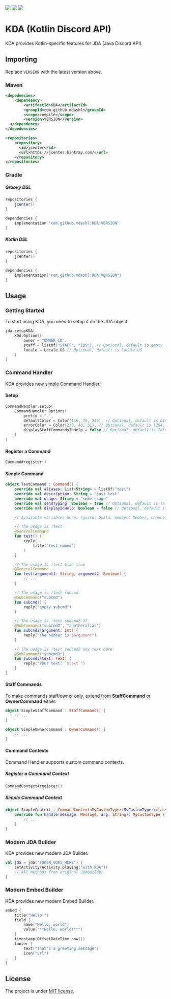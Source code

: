  [![](https://img.shields.io/bintray/v/mdashlw/maven/KDA.svg?label=KDA&style=flat-square)](https://bintray.com/mdashlw/maven/KDA/_latestVersion)
 [![](https://img.shields.io/badge/license-MIT-yellowgreen.svg?style=flat-square)](https://opensource.org/licenses/MIT)
 [![](https://gitlab.com/mdashlw/kda/badges/master/pipeline.svg)](https://gitlab.com/mdashlw/kda/commits/master)

# KDA (Kotlin Discord API)

KDA provides Kotlin-specific features for JDA (Java Discord API).

## Importing

Replace `VERSION` with the latest version above.

### Maven

```xml
<depedencies>
    <dependency>
        <artifactId>KDA</artifactId>
        <groupId>com.github.mdashl</groupId>
        <scope>compile</scope>
        <version>VERSION</version> 
  </dependency>
</depedencies>

<repositories>
    <repository>
      <id>jcenter</id>
      <url>https://jcenter.bintray.com/</url>
    </repository>
</repositories>
```

### Gradle

##### Groovy DSL

```gradle
repositories {
    jcenter()
}

dependencies {
    implementation 'com.github.mdashl:KDA:VERSION'
}
```

##### Kotlin DSL

```kotlin
repositories {
    jcenter()
}

dependencies {
    implementation("com.github.mdashl:KDA:VERSION")
}
```

## Usage

### Getting Started

To start using KDA, you need to setup it on the JDA object.

```kotlin
jda.setupKDA(
    KDA.Options(
        owner = "OWNER ID",
        staff = listOf("STAFF", "IDS"), // Optional, default is empty
        locale = Locale.US // Optional, default is Locale.US
    )
)
``` 

### Command Handler

KDA provides new simple Command Handler.

#### Setup

```kotlin
CommandHandler.setup(
    CommandHandler.Options(
        prefix = "-",
        defaultColor = Color(146, 75, 245), // Optional, default is Discord's one
        errorColor = Color(238, 40, 31), // Optional, default is [204, 0, 0]
        displayStaffCommandsInHelp = false // Optional, default is false
    )
)
```

#### Register a Command

```kotlin
Command#register()
```

#### Simple Command

```kotlin
object TestCommand : Command() {
    override val aliases: List<String> = listOf("test")
    override val description: String = "just test"
    override val usage: String = "some usage"
    override val sendTyping: Boolean = true // Optional, default is false
    override val displayInHelp: Boolean = false // Optional, default is true

    // Available variables here: [guild: Guild, member: Member, channel: TextChannel, message: Message]

    // The usage is !test
    @GeneralCommand
    fun test() {
        reply(
            title("test embed")
        )
    }

    // The usage is !test blah true
    @GeneralCommand
    fun test(argument1: String, argument2: Boolean) {
        // ...
    }

    // The usage is !test subcmd
    @SubCommand("subcmd")
    fun subcmd() {
        reply("empty subcmd")
    }

    // The usage is !test subcmd2 37
    @SubCommand("subcmd2", "anotheralias")
    fun subcmd2(argument: Int) {
        reply("The number is $argument")
    }

    // The usage is !test subcmd3 any text here
    @SubCommand("subcmd3")
    fun subcmd3(text: Text) {
        reply("Your text: `$text`")
    }
}
```

#### Staff Commands

To make commands staff/owner only, extend from **StaffCommand** or **OwnerCommand** either.

```kotlin
object SimpleStaffCommand : StaffCommand() {
    // ...
}

object SimpleOwnerCommand : OwnerCommand() {
    // ...
}
```

#### Command Contexts

Command Handler supports custom command contexts.

##### Register a Command Context

```kotlin
CommandContext#register()
```

##### Simple Command Context

```kotlin
object SimpleContext : CommandContext<MyCustomType>(MyCustomType::class.java) {
    override fun handle(message: Message, arg: String): MyCustomType {
        // ...
    }
}
```

### Modern JDA Builder

KDA provides new modern JDA Builder.

```kotlin
val jda = jda("TOKEN_GOES_HERE") {
    setActivity(Activity.playing("with KDA"))
    // All methods from original JDABuilder
}
```

### Modern Embed Builder

KDA provides new modern Embed Builder.

```kotlin
embed {
    title("Hello!")
    field {
        name("Hello, world")
        value("**Hello, world!**")
    }
    timestamp(OffsetDateTime.now())
    footer {
        text("That's a greeting message")
        icon("url")
    }
}
```

## License

The project is under [MIT license](https://gitlab.com/mdashlw/kda/blob/master/LICENSE).